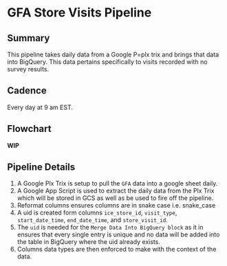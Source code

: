 # GFA Store Visits Pipeline

## Summary
This pipeline takes daily data from a Google P=plx trix and brings that data into BigQuery. This data pertains specifically to visits recorded with no survey results.

## Cadence
Every day at 9 am EST.

## Flowchart 
**WIP**


## Pipeline Details
1. A Google Plx Trix is setup to pull the `GFA` data into a google sheet daily.
2. A Google App Script is used to extract the daily data from the Plx Trix which will be stored in GCS as well as be used to fire off the pipeline. 
3. Reformat columns ensures columns are in snake case i.e. snake_case
4. A uid is created form columns `ice_store_id`, `visit_type`, `start_date_time`, `end_date_time`, and `store_visit_id`.
5. The `uid` is needed for the `Merge Data Into BigQuery block` as it in ensures that every single entry is unique and no data will be added into the table in BigQuery where the uid already exists.
6. Columns data types are then enforced to make with the context of the data.